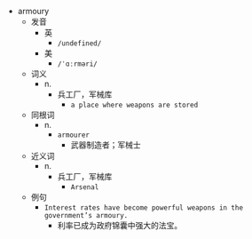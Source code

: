 - armoury
  - 发音
    - 英
      - `/undefined/`
    - 美
      - `/ˈɑːrməri/`
  - 词义
    - n.
      - 兵工厂，军械库
        - `a place where weapons are stored`
  - 同根词
    - n.
      - `armourer`
        - 武器制造者；军械士
  - 近义词
    - n.
      - 兵工厂，军械库
        - `Arsenal`
  - 例句
    - `Interest rates have become powerful weapons in the government’s armoury.`
      - 利率已成为政府锦囊中强大的法宝。

